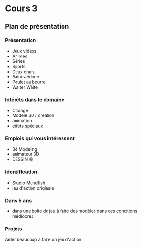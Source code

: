 # Cours 3
## Plan de présentation

### Présentation
* Jeux vidéos
* Animes 
* Séries
* Sports
* Deux chats
* Saint-Jérôme
* Poulet au beurre 
* Walter White

### Intérêts dans le domaine
* Codage
* Modèle 3D / création
* animation
* effets spéciaux
### Emplois qui vous intéressent
* 3d Modeling
* animateur 3D
* DESSIN 😄
### Identification
* Studio Mundfish 
* jeu d'action originale 
### Dans 5 ans
* dans une boite de jeu à faire des modèles dans des conditions médiocres 
### Projets
Aider beaucoup à faire un jeu d'action 
